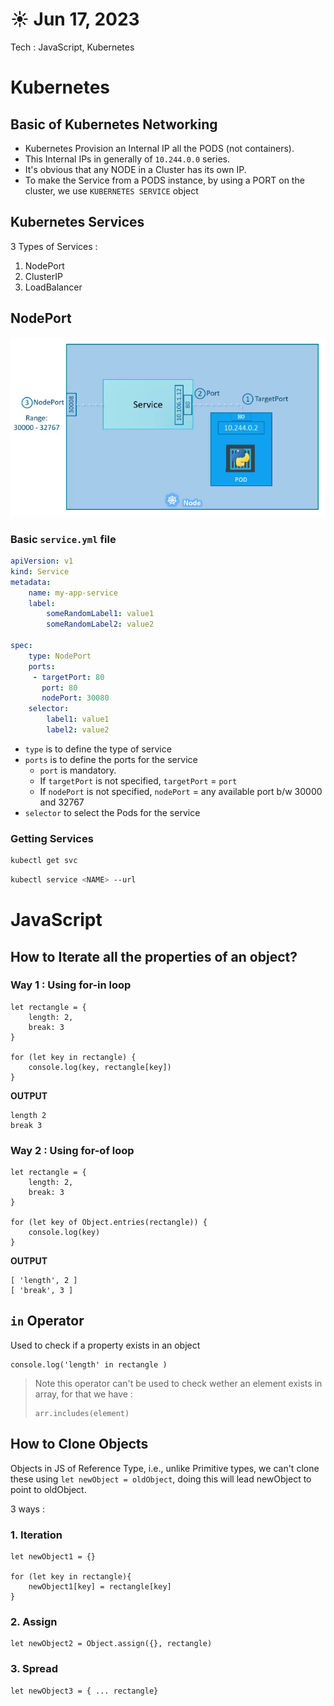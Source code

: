 # ☀️ Jun 17, 2023
Tech : JavaScript, Kubernetes

# Kubernetes

## Basic of Kubernetes Networking

- Kubernetes Provision an Internal IP all the PODS (not containers).
- This Internal IPs in generally of `10.244.0.0` series.
- It's obvious that any NODE in a Cluster has its own IP.
- To make the Service from a PODS instance, by using a PORT on the cluster, we use `KUBERNETES SERVICE` object

## Kubernetes Services 

3 Types of Services :

1. NodePort
2. ClusterIP
3. LoadBalancer

## NodePort

![](NotePort.png)

### Basic `service.yml` file

``` YAML
apiVersion: v1
kind: Service
metadata:
    name: my-app-service
    label:
        someRandomLabel1: value1
        someRandomLabel2: value2

spec:
    type: NodePort
    ports:
     - targetPort: 80
       port: 80
       nodePort: 30080
    selector:
        label1: value1
        label2: value2
```
- `type` is to define the type of service
- `ports` is to define the ports for the service
    - `port` is mandatory.
    - If `targetPort` is not specified, `targetPort` = `port`
    - If `nodePort` is not specified, `nodePort` = any available port b/w 30000 and 32767
- `selector` to select the Pods for the service

### Getting Services 

``` bash
kubectl get svc
```

``` bash
kubectl service <NAME> --url
```

# JavaScript

## How to Iterate all the properties of an object?

### Way 1 : Using for-in loop

``` JS
let rectangle = {
    length: 2,
    break: 3
}

for (let key in rectangle) {
    console.log(key, rectangle[key])
}
```

**OUTPUT**
``` 
length 2
break 3
```
### Way 2 : Using for-of loop
``` JS
let rectangle = {
    length: 2,
    break: 3
}

for (let key of Object.entries(rectangle)) {
    console.log(key)
}
```

**OUTPUT**
```
[ 'length', 2 ]
[ 'break', 3 ]
```

## `in` Operator

Used to check if a property exists in an object

``` JS
console.log('length' in rectangle )
```
> Note this operator can't be used to check wether an element exists in array, for that we have : 
> ``` JS
> arr.includes(element)
> ```


## How to Clone Objects

Objects in JS of Reference Type, i.e., unlike Primitive types, we can't clone these using `let newObject = oldObject`, doing this will lead newObject to point to oldObject. 

3 ways :

### 1. Iteration
``` JS
let newObject1 = {}

for (let key in rectangle){
    newObject1[key] = rectangle[key] 
}
```

### 2. Assign
``` JS
let newObject2 = Object.assign({}, rectangle)
```

### 3. Spread
``` JS
let newObject3 = { ... rectangle}
```